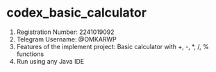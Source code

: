 # codex_basic_calculator
1. Registration Number: 2241019092 <br/>
2. Telegram Username: @OMKARWP <br/>
3. Features of the implement project: Basic calculator with +, -, *, /, % functions <br/>
4. Run using any Java IDE
